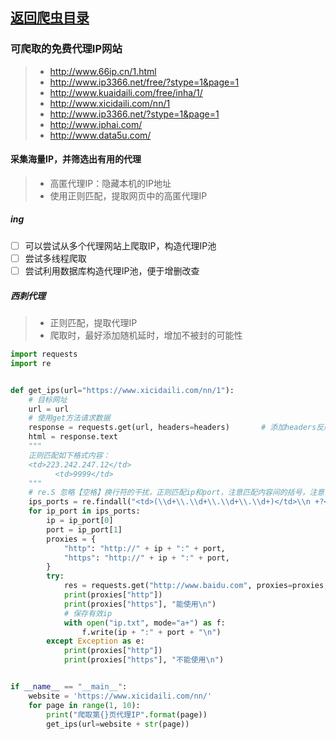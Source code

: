 ## [返回爬虫目录](https://github.com/pick-up-a-drop-of-water/Python_Notes#%E7%88%AC%E8%99%AB)
### 可爬取的免费代理IP网站
>- http://www.66ip.cn/1.html
>- http://www.ip3366.net/free/?stype=1&page=1
>- http://www.kuaidaili.com/free/inha/1/
>- http://www.xicidaili.com/nn/1
>- http://www.ip3366.net/?stype=1&page=1
>- http://www.iphai.com/
>- http://www.data5u.com/
    
#### 采集海量IP，并筛选出有用的代理
> - 高匿代理IP：隐藏本机的IP地址
> - 使用正则匹配，提取网页中的高匿代理IP
##### ing
- [ ] 可以尝试从多个代理网站上爬取IP，构造代理IP池
- [ ] 尝试多线程爬取
- [ ] 尝试利用数据库构造代理IP池，便于增删改查
##### 西刺代理
> - 正则匹配，提取代理IP
> - 爬取时，最好添加随机延时，增加不被封的可能性
```python
import requests
import re


def get_ips(url="https://www.xicidaili.com/nn/1"):
    # 目标网址
    url = url
    # 使用get方法请求数据
    response = requests.get(url, headers=headers)       # 添加headers反爬， 从浏览器上复制下来
    html = response.text
    """
    正则匹配如下格式内容：
    <td>223.242.247.12</td>
          <td>9999</td>
    """
    # re.S 忽略【空格】换行符的干扰，正则匹配ip和port，注意匹配内容间的括号，注意中间的换行符和空格的匹配
    ips_ports = re.findall("<td>(\\d+\\.\\d+\\.\\d+\\.\\d+)</td>\\n +?<td>(\\d+)</td>", html, re.S)
    for ip_port in ips_ports:
        ip = ip_port[0]
        port = ip_port[1]
        proxies = {
            "http": "http://" + ip + ":" + port,
            "https": "http://" + ip + ":" + port,
        }
        try:
            res = requests.get("http://www.baidu.com", proxies=proxies, timeout=3)
            print(proxies["http"])
            print(proxies["https"], "能使用\n")
            # 保存有效ip
            with open("ip.txt", mode="a+") as f:
                f.write(ip + ":" + port + "\n")
        except Exception as e:
            print(proxies["http"])
            print(proxies["https"], "不能使用\n")


if __name__ == "__main__":
    website = 'https://www.xicidaili.com/nn/'
    for page in range(1, 10):
        print("爬取第{}页代理IP".format(page))
        get_ips(url=website + str(page))



```
